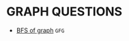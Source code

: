 # GRAPH QUESTIONS

* [BFS of graph](https://github.com/anujvaghani0/DSA-Java/tree/master/src/Graph/BFS.java) `GFG`</br>